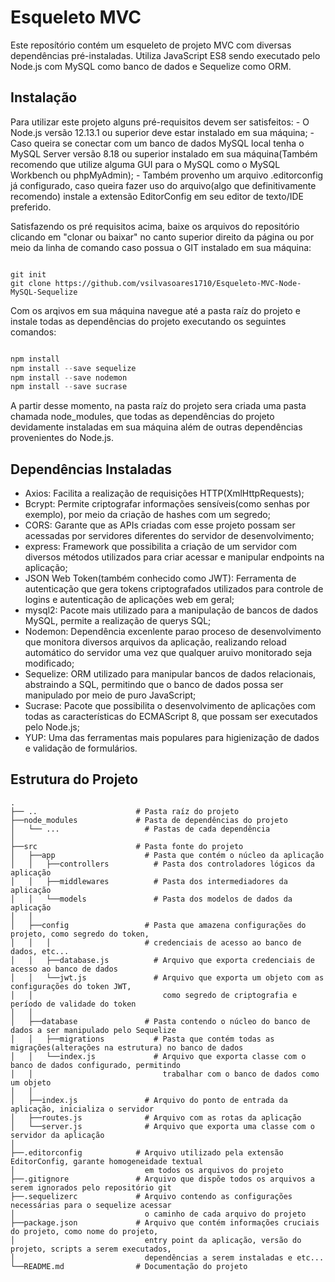 # Esqueleto MVC

Este reposítório contém um esqueleto de projeto MVC com diversas dependências pré-instaladas. Utiliza JavaScript ES8 sendo executado pelo Node.js com MySQL como banco de dados e Sequelize como ORM.

## Instalação

Para utilizar este projeto alguns pré-requisitos devem ser satisfeitos:
	- O Node.js versão 12.13.1 ou superior deve estar instalado em sua máquina;
	- Caso queira se conectar com um banco de dados MySQL local tenha o MySQL Server versão 8.18 ou superior instalado em sua máquina(Também recomendo que utilize alguma GUI para o MySQL como o MySQL Workbench ou phpMyAdmin);
	- Também provenho um arquivo .editorconfig já configurado, caso queira fazer uso do arquivo(algo que definitivamente recomendo) instale a extensão EditorConfig em seu editor de texto/IDE preferido.

Satisfazendo os pré requisitos acima, baixe os arquivos do repositório clicando em "clonar ou baixar" no canto superior direito da página ou por meio da linha de comando caso possua o GIT instalado em sua máquina:

```

git init
git clone https://github.com/vsilvasoares1710/Esqueleto-MVC-Node-MySQL-Sequelize

```

Com os arqivos em sua máquina navegue até a pasta raíz do projeto e instale todas as dependências do projeto executando os seguintes comandos:

```javascript

npm install
npm install --save sequelize
npm install --save nodemon
npm install --save sucrase

```

A partir desse momento, na pasta raíz do projeto sera criada uma pasta chamada node_modules, que todas as dependências do projeto devidamente instaladas em sua máquina além de outras dependências provenientes do Node.js.

## Dependências Instaladas

* Axios: Facilita a realização de requisições HTTP(XmlHttpRequests);
* Bcrypt: Permite criptografar informações sensíveis(como senhas por exemplo), por meio da criação de hashes com um segredo;
* CORS: Garante que as APIs criadas com esse projeto possam ser acessadas por servidores diferentes do servidor de desenvolvimento;
* express: Framework que possibilita a criação de um servidor com diversos métodos utilizados para criar acessar e manipular endpoints na aplicação;
* JSON Web Token(também conhecido como JWT): Ferramenta de autenticação que gera tokens criptografados utilizados para controle de logins e autenticação de aplicações web em geral;
* mysql2: Pacote mais utilizado para a manipulação de bancos de dados MySQL, permite a realização de querys SQL;
* Nodemon: Dependência excenlente parao proceso de desenvolvimento que monitora diversos arquivos da aplicação, realizando reload automático do servidor uma vez que qualquer aruivo monitorado seja modificado;
* Sequelize: ORM utilizado para manipular bancos de dados relacionais, abstraindo a SQL, permitindo que o banco de dados possa ser manipulado por meio de puro JavaScript;
* Sucrase: Pacote que possibilita o desenvolvimento de aplicações com todas as características do ECMAScript 8, que possam ser executados pelo Node.js;
* YUP: Uma das ferramentas mais populares para higienização de dados e validação de formulários.

## Estrutura do Projeto

    .
    ├── ..                      # Pasta raíz do projeto
    ├──node_modules             # Pasta de dependências do projeto
    │   └── ...                   # Pastas de cada dependência
    │
    ├──src                      # Pasta fonte do projeto
    │   ├──app                    # Pasta que contém o núcleo da aplicação
    │   │   ├──controllers          # Pasta dos controladores lógicos da aplicação
    │   │   ├──middlewares          # Pasta dos intermediadores da aplicação
    │   │   └──models               # Pasta dos modelos de dados da aplicação
    │   │
    │   ├──config                 # Pasta que amazena configurações do projeto, como segredo do token,
    │   │   │                     # credenciais de acesso ao banco de dados, etc...
    │   │   ├──database.js          # Arquivo que exporta credenciais de acesso ao banco de dados
    │   │   └──jwt.js               # Arquivo que exporta um objeto com as configurações do token JWT,
    │   │                             como segredo de criptografia e período de validade do token
    │   │
    │   ├──database               # Pasta contendo o núcleo do banco de dados a ser manipulado pelo Sequelize
    │   │   ├──migrations           # Pasta que contém todas as migrações(alterações na estrutura) no banco de dados
    │   │   └──index.js             # Arquivo que exporta classe com o banco de dados configurado, permitindo
    │   │                             trabalhar com o banco de dados como um objeto
    │   │
    │   ├──index.js               # Arquivo do ponto de entrada da aplicação, inicializa o servidor
    │   ├──routes.js              # Arquivo com as rotas da aplicação
    │   └──server.js              # Arquivo que exporta uma classe com o servidor da aplicação
    │
    ├──.editorconfig            # Arquivo utilizado pela extensão EditorConfig, garante homogeneidade textual
    │                             em todos os arquivos do projeto
    ├──.gitignore               # Arquivo que dispõe todos os arquivos a serem ignorados pelo repositório git
    ├──.sequelizerc             # Arquivo contendo as configurações necessárias para o sequelize acessar
    │                             o caminho de cada arquivo do projeto
    ├──package.json             # Arquivo que contém informações cruciais do projeto, como nome do projeto,
    │                             entry point da aplicação, versão do projeto, scripts a serem executados,
    │                             dependências a serem instaladas e etc...
    └──README.md                # Documentação do projeto
